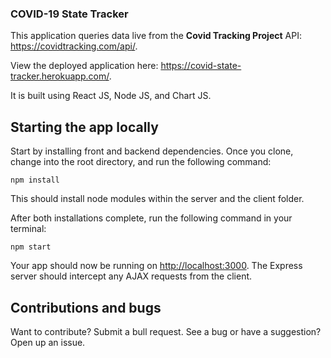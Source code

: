 ### COVID-19 State Tracker

This application queries data live from the <strong>Covid Tracking Project</strong> API: https://covidtracking.com/api/. 

View the deployed application here: https://covid-state-tracker.herokuapp.com/.

It is built using React JS, Node JS, and Chart JS. 

## Starting the app locally

Start by installing front and backend dependencies. Once you clone, change into the root directory, and run the following command:

```
npm install
```

This should install node modules within the server and the client folder.

After both installations complete, run the following command in your terminal:

```
npm start
```

Your app should now be running on <http://localhost:3000>. The Express server should intercept any AJAX requests from the client.

## Contributions and bugs

Want to contribute? Submit a bull request. See a bug or have a suggestion? Open up an issue.
